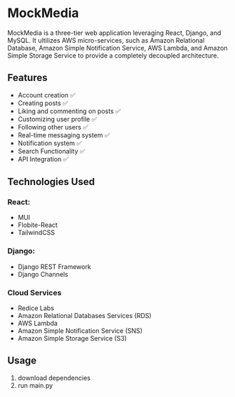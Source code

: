 # MockMedia

MockMedia is a three-tier web application leveraging React, Django, and MySQL. It ultilizes AWS micro-services, such as Amazon Relational Database, Amazon Simple Notification Service, AWS Lambda, and Amazon Simple Storage Service to provide a completely decoupled architecture.

## Features

- Account creation ✅️
- Creating posts ✅️
- Liking and commenting on posts ✅️
- Customizing user profile ✅️
- Following other users ✅️
- Real-time messaging system ✅️
- Notification system ✅
- Search Functionality ✅
- API Integration ✅

## Technologies Used

### React:

- MUI
- Flobite-React
- TailwindCSS

### Django:

- Django REST Framework
- Django Channels

### Cloud Services

- Redice Labs
- Amazon Relational Databases Services (RDS)
- AWS Lambda
- Amazon Simple Notification Service (SNS)
- Amazon Simple Storage Service (S3)

## Usage

1. download dependencies
2. run main.py
